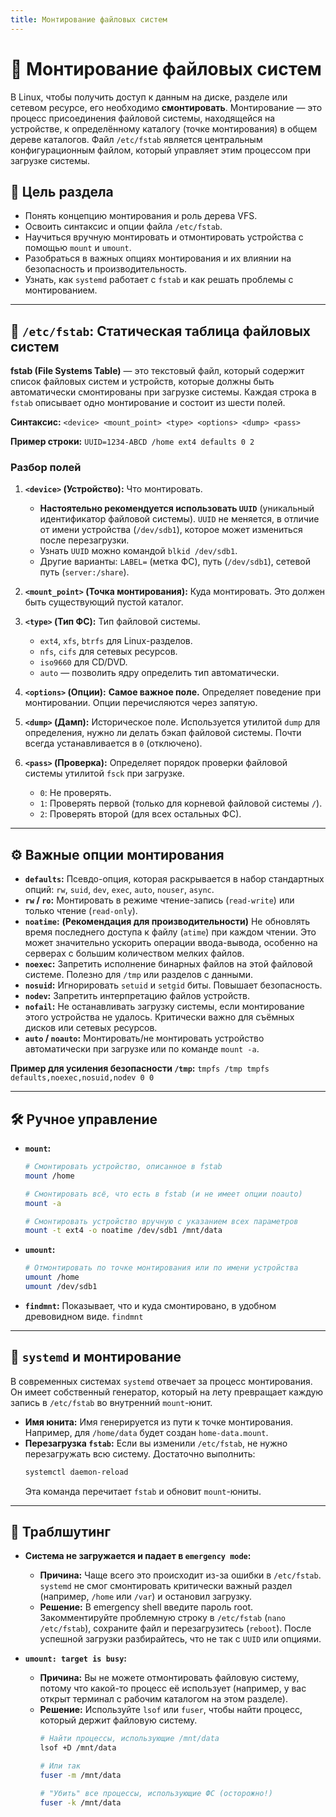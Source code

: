 ```yaml
---
title: Монтирование файловых систем
---
```


# 📎 Монтирование файловых систем

В Linux, чтобы получить доступ к данным на диске, разделе или сетевом ресурсе, его необходимо **смонтировать**. Монтирование — это процесс присоединения файловой системы, находящейся на устройстве, к определённому каталогу (точке монтирования) в общем дереве каталогов. Файл `/etc/fstab` является центральным конфигурационным файлом, который управляет этим процессом при загрузке системы.

## 🎯 Цель раздела

- Понять концепцию монтирования и роль дерева VFS.
- Освоить синтаксис и опции файла `/etc/fstab`.
- Научиться вручную монтировать и отмонтировать устройства с помощью `mount` и `umount`.
- Разобраться в важных опциях монтирования и их влиянии на безопасность и производительность.
- Узнать, как `systemd` работает с `fstab` и как решать проблемы с монтированием.

--- 

## 📂 `/etc/fstab`: Статическая таблица файловых систем

**fstab (File Systems Table)** — это текстовый файл, который содержит список файловых систем и устройств, которые должны быть автоматически смонтированы при загрузке системы. Каждая строка в `fstab` описывает одно монтирование и состоит из шести полей.

**Синтаксис:**
`<device> <mount_point> <type> <options> <dump> <pass>`

**Пример строки:**
`UUID=1234-ABCD /home ext4 defaults 0 2`

### Разбор полей

1.  **`<device>` (Устройство):** Что монтировать.
    - **Настоятельно рекомендуется использовать `UUID`** (уникальный идентификатор файловой системы). `UUID` не меняется, в отличие от имени устройства (`/dev/sdb1`), которое может измениться после перезагрузки.
    - Узнать `UUID` можно командой `blkid /dev/sdb1`.
    - Другие варианты: `LABEL=` (метка ФС), путь (`/dev/sdb1`), сетевой путь (`server:/share`).

2.  **`<mount_point>` (Точка монтирования):** Куда монтировать. Это должен быть существующий пустой каталог.

3.  **`<type>` (Тип ФС):** Тип файловой системы.
    - `ext4`, `xfs`, `btrfs` для Linux-разделов.
    - `nfs`, `cifs` для сетевых ресурсов.
    - `iso9660` для CD/DVD.
    - `auto` — позволить ядру определить тип автоматически.

4.  **`<options>` (Опции):** **Самое важное поле.** Определяет поведение при монтировании. Опции перечисляются через запятую.

5.  **`<dump>` (Дамп):** Историческое поле. Используется утилитой `dump` для определения, нужно ли делать бэкап файловой системы. Почти всегда устанавливается в `0` (отключено).

6.  **`<pass>` (Проверка):** Определяет порядок проверки файловой системы утилитой `fsck` при загрузке.
    - `0`: Не проверять.
    - `1`: Проверять первой (только для корневой файловой системы `/`).
    - `2`: Проверять второй (для всех остальных ФС).

--- 

## ⚙️ Важные опции монтирования

- **`defaults`:** Псевдо-опция, которая раскрывается в набор стандартных опций: `rw`, `suid`, `dev`, `exec`, `auto`, `nouser`, `async`.
- **`rw` / `ro`:** Монтировать в режиме чтение-запись (`read-write`) или только чтение (`read-only`).
- **`noatime`:** **(Рекомендация для производительности)** Не обновлять время последнего доступа к файлу (`atime`) при каждом чтении. Это может значительно ускорить операции ввода-вывода, особенно на серверах с большим количеством мелких файлов.
- **`noexec`:** Запретить исполнение бинарных файлов на этой файловой системе. Полезно для `/tmp` или разделов с данными.
- **`nosuid`:** Игнорировать `setuid` и `setgid` биты. Повышает безопасность.
- **`nodev`:** Запретить интерпретацию файлов устройств.
- **`nofail`:** Не останавливать загрузку системы, если монтирование этого устройства не удалось. Критически важно для съёмных дисков или сетевых ресурсов.
- **`auto` / `noauto`:** Монтировать/не монтировать устройство автоматически при загрузке или по команде `mount -a`.

**Пример для усиления безопасности `/tmp`:**
`tmpfs /tmp tmpfs defaults,noexec,nosuid,nodev 0 0`

--- 

## 🛠️ Ручное управление

- **`mount`:**
  ```bash
  # Смонтировать устройство, описанное в fstab
  mount /home

  # Смонтировать всё, что есть в fstab (и не имеет опции noauto)
  mount -a

  # Смонтировать устройство вручную с указанием всех параметров
  mount -t ext4 -o noatime /dev/sdb1 /mnt/data
  ```

- **`umount`:**
  ```bash
  # Отмонтировать по точке монтирования или по имени устройства
  umount /home
  umount /dev/sdb1
  ```

- **`findmnt`:** Показывает, что и куда смонтировано, в удобном древовидном виде.
  `findmnt`

--- 

## 🔗 `systemd` и монтирование

В современных системах `systemd` отвечает за процесс монтирования. Он имеет собственный генератор, который на лету превращает каждую запись в `/etc/fstab` во внутренний `mount`-юнит.

- **Имя юнита:** Имя генерируется из пути к точке монтирования. Например, для `/home/data` будет создан `home-data.mount`.
- **Перезагрузка `fstab`:** Если вы изменили `/etc/fstab`, не нужно перезагружать всю систему. Достаточно выполнить:
  ```bash
  systemctl daemon-reload
  ```
  Эта команда перечитает `fstab` и обновит `mount`-юниты.

--- 

## 🔬 Траблшутинг

- **Система не загружается и падает в `emergency mode`:**
  - **Причина:** Чаще всего это происходит из-за ошибки в `/etc/fstab`. `systemd` не смог смонтировать критически важный раздел (например, `/home` или `/var`) и остановил загрузку.
  - **Решение:** В emergency shell введите пароль root. Закомментируйте проблемную строку в `/etc/fstab` (`nano /etc/fstab`), сохраните файл и перезагрузитесь (`reboot`). После успешной загрузки разбирайтесь, что не так с `UUID` или опциями.

- **`umount: target is busy`:**
  - **Причина:** Вы не можете отмонтировать файловую систему, потому что какой-то процесс её использует (например, у вас открыт терминал с рабочим каталогом на этом разделе).
  - **Решение:** Используйте `lsof` или `fuser`, чтобы найти процесс, который держит файловую систему.
    ```bash
    # Найти процессы, использующие /mnt/data
    lsof +D /mnt/data
    
    # Или так
    fuser -m /mnt/data
    
    # "Убить" все процессы, использующие ФС (осторожно!)
    fuser -k /mnt/data
    ```
